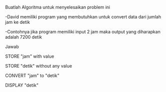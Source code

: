 Buatlah Algoritma untuk menyelesaikan problem ini

-David memiliki program yang membutuhkan untuk convert data dari jumlah jam ke detik

-Contohnya jika program memiliki input 2 jam maka output yang diharapkan adalah 7200 detik

Jawab

STORE "jam" with value

STORE "detik" without any value

CONVERT "jam" to "detik"

DISPLAY "detik"